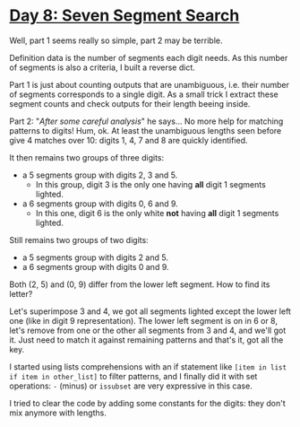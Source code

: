 # [Day 8: Seven Segment Search](https://adventofcode.com/2021/day/8)

Well, part 1 seems really so simple, part 2 may be terrible.

Definition data is the number of segments each digit needs. 
As this number of segments is also a criteria, I built a reverse dict.

Part 1 is just about counting outputs that are unambiguous, i.e. their number of segments corresponds to a single digit.
As a small trick I extract these segment counts and check outputs for their length beeing inside.

Part 2: "_After some careful analysis_" he says... No more help for matching patterns to digits!
Hum, ok. At least the unambiguous lengths seen before give 4 matches over 10: digits 1, 4, 7 and 8 are quickly identified.

It then remains two groups of three digits:
- a 5 segments group with digits 2, 3 and 5.
  - In this group, digit 3 is the only one having __all__ digit 1 segments lighted.
- a 6 segments group with digits 0, 6 and 9.
  - In this one, digit 6 is the only white __not__ having __all__ digit 1 segments lighted.

Still remains two groups of two digits:
- a 5 segments group with digits 2 and 5.
- a 6 segments group with digits 0 and 9.

Both (2, 5) and (0, 9) differ from the lower left segment. 
How to find its letter?

Let's superimpose 3 and 4, we got all segments lighted except the lower left one (like in digit 9 representation). 
The lower left segment is on in 6 or 8, let's remove from one or the other all segments from 3 and 4, and we'll got it. 
Just need to match it against remaining patterns and that's it, got all the key.

I started using lists comprehensions with an if statement like `[item in list if item in other_list]` to filter patterns,
and I finally did it with set operations: `-` (minus) or `issubset` are very expressive in this case.

I tried to clear the code by adding some constants for the digits: they don't mix anymore with lengths.